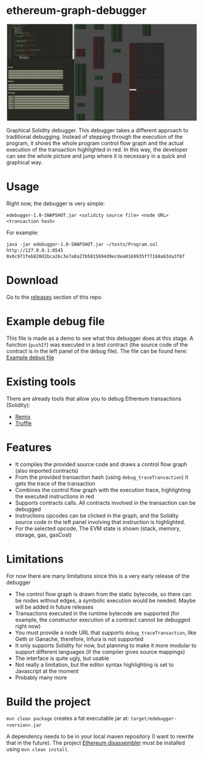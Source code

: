 # ethereum-graph-debugger

![Graph example](images/screen-1.png)

Graphical Solidity debugger. This debugger takes a different approach to traditional debugging.
Instead of stepping through the execution of the program, it shows the whole program control flow graph and
the actual execution of the transaction highlighted in red. In this way, the developer can see the whole picture
and jump where it is necessary in a quick and graphical way.

# Usage

Right now, the debugger is very simple:

```
edebugger-1.0-SNAPSHOT.jar <solidity source file> <node URL> <transaction hash>
```
For example:
```
java -jar edebugger-1.0-SNAPSHOT.jar ~/tests/Program.sol http://127.0.0.1:8545 0x0c971feb820d2bca26c3e7a0a27b5015694d9ec8ea0169935ff7168a63da3f6f
```

# Download

Go to the [releases](https://github.com/fergarrui/ethereum-graph-debugger/releases) section of this repo

# Example debug file

This file is made as a demo to see what this debugger does at this stage. A function (`pushIf`) was executed in a test contract (the source code of the contract is in the left panel of the debug file).
The file can be found here:  [Example debug file](http://htmlpreview.github.com/?https://raw.githubusercontent.com/fergarrui/ethereum-graph-debugger/master/examples/debug.html)

# Existing tools
There are already tools that allow you to debug Ethereum transactions (Solidity):

* [Remix](https://remix.ethereum.org)
* [Truffle](http://truffleframework.com)

# Features

* It compiles the provided source code and draws a control flow graph (also imported contracts)
* From the provided transaction hash (using `debug_traceTransaction`) it gets the trace of the transaction
* Combines the control flow graph with the execution trace, highlighting the executed instructions in red
* Supports contracts calls. All contracts involved in the transaction can be debugged
* Instructions opcodes can be clicked in the graph, and the Solidity source code in the left panel involving that instruction is highlighted.
* For the selected opcode, The EVM state is shown (stack, memory, storage, gas, gasCost)

# Limitations

For now there are many limitations since this is a very early release of the debugger

* The control flow graph is drawn from the static bytecode, so there can be nodes without edges, a symbolic execution would be needed. Maybe will be added in future releases
* Transactions executed in the runtime bytecode are supported (for example, the constructor execution of a contract cannot be debugged right now)
* You must provide a node URL that supports `debug_traceTransaction`, like Geth or Ganache, therefore, Infura is not supported
* It only supports Solidity for now, but planning to make it more modular to support different languages (if the compiler gives source mappings)
* The interface is quite ugly, but usable
* Not really a limitation, but the editor syntax highlighting is set to Javascript at the moment
* Probably many more

# Build the project

`mvn clean package` creates a fat executable jar at: `target/edebugger-<version>.jar`

A dependency needs to be in your local maven repository (I want to rewrite that in the future).
The project [Ethereum disassembler](https://github.com/fergarrui/ethereum-disassembler) must be installed using `mvn clean install`.
